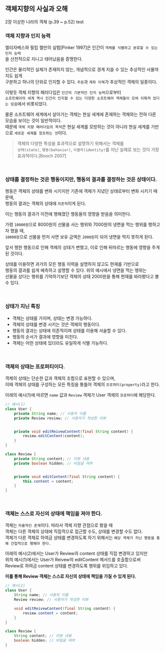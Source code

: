 ## 객체지향의 사실과 오해
2장 이상한 나라의 객체 (p.39 ~ p.52)
test

### 객체 지향과 인지 능력

엘리자베스와 필립 켈만의 실험[Pinker 1997]은 인간이 `객체를 식별하고 분류할 수 있는 인지 능력`  
을 선천적으로 지니고 태어났음을 증명한다.

인간은 물리적인 실체가 존재하지 않는, 개념적으로 경계 지을 수 있는 추상적인 사물까지도 쉽게  
구분하고 하나의 단위로 인지할 수 있다. `주문`과 `계좌 이체`가 추상적인 객체의 일종이다.

이렇듯 객체 지향의 패러다임은 `인간의 기본적인 인지 능력`으로부터  
`소프트웨어의 세계 역시 인간이 인지할 수 있는 다양한 소프트웨어 객체들이 모여 이뤄져 있다는 믿음`에서 비롯되었다.

물론 소프트웨어 세계에서 살아가는 객체는 현실 세계에 존재하는 객체와는 전혀 다른 모습을 보이는 것이 일반적이다.  
때문에 `객체 지향 패러다임의 목적`은 현실 세계를 모방하는 것이 아니라 현실 세계를 기반으로 `새로운 세계를 창조하는 것`이다.

> 객체의 다양한 특성을 효과적으로 설명하기 위해서는 객체를  
> `상태(state)`, `행동(behavior)`, `식별자(identity)`를 지닌 실체로 보는 것이 가장 효과적이다.[Booch 2007]

<br>

### 상태를 결정하는 것은 행동이지만, 행동의 결과를 결정하는 것은 상태이다.

행동은 객체의 상태를 변화 시키지만 기존에 객체가 지녔던 상태로부터 변화 시키기 때문에,  
행동의 결과는 객체의 상태에 `의존적`이게 된다.

이는 행동의 결과가 이전에 행해졌던 행동들의 영향을 받음을 의미한다.

가령 `10000원`으로 8000원의 선물을 사는 행위와 7000원의 냉면을 먹는 행위를 행하고자 했을 때,  
`10000원`으로 선물을 먼저 사면 보유 금액은 `2000원`이 되어 냉면을 먹지 못하게 된다.

앞서 행한 행동으로 인해 객체의 상태가 변했고, 이로 인해 뒤따르는 행동에 영향을 주게 된 것이다.

상태를 이용하면 과거의 모든 행동 이력을 설명하지 않고도 현재를 기반으로  
행동의 결과를 쉽게 예측하고 설명할 수 있다. 위의 예시에서 냉면을 먹는 행위는  
선물을 샀다는 행위를 기억하기보단 객체의 상태 2000원을 통해 현재를 바라봤다고 볼 수 있다.

<br>

### 상태가 지닌 특징

- 객체는 상태를 가지며, 상태는 변경 가능하다.
- 객체의 상태를 변경 시키는 것은 객체의 행동이다.
- 행동의 결과는 상태에 의존적이며 상태를 이용해 서술할 수 있다.
- 행동의 순서가 결과에 영향을 미친다.
- 객체는 어떤 상태에 있더라도 유일하게 식별 가능하다.

<br>

### 객체의 상태는 프로퍼티이다.

객체의 상태는 단순한 값과 객체의 조합으로 표현할 수 있으며,  
이때 객체의 상태를 구성하는 모든 특징을 통틀어 객체의 `프로퍼티(property)`라고 한다.

아래의 예시(1)에 따르면 `name` 값과 `Review` 객체가 User 객체의 `프로퍼티`에 해당한다.

```java
// 예시(1)
class User {
    private String name; // 사용자 이름
    private Review review; // 사용자가 작성한 리뷰


    private void editReivewContent(final String content) {
        review.editContent(content);
    }
}

class Review {
    private String content; // 리뷰 내용
    private boolean hidden; // 비밀글 여부


    private void editContent(final String content) {
        this.content = content;
    }
}   
```

<br>

### 객체는 스스로 자신의 상태에 책임을 져야 한다.

객체는 `자율적인 존재`이다. 따라서 객체 지향 관점으로 봤을 때  
객체는 다른 객체의 상태에 직접적으로 접근할 수도, 상태를 변경할 수도 없다.  
객체가 다른 객체로 하여금 상태를 변경하도록 하기 위해서는 `해당 객체가 지닌 행동을 통해 간접적으로 행해야 한다.`

아래의 예시(2)에서는 User가 Review의 content 상태를 직접 변경하고 있지만  
위의 예시(1)에서는 User가 Reivew의 editContent 메서드를 호출함으로써  
Review로 하여금 content 상태를 변경하도록 행위를 위임하고 있다.

**이를 통해 Review 객체는 스스로 자신의 상태에 책임을 가질 수 있게 된다.**

```java
// 예시(2)
class User {
    String name; // 사용자 이름
    Review review; // 사용자가 작성한 리뷰

    void editReivewContent(final String content) {
        review.content = content;
    }
}

class Review {
    String content; // 리뷰 내용
    boolean hidden; // 비밀글 여부
}   
```